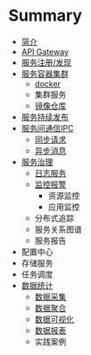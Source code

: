 # Summary

* [简介](README.md)
* [API Gateway](api-gateway.md)
* [服务注册/发现](consul.md)
* [服务容器集群](docker.md)
  * [docker](docker/docker.md)
  * 集群服务
  * [镜像仓库](docker/dockerhub.md)
* [服务持续发布](deploy.md)
* [服务间通信IPC](ipc.md)
  * [同步请求](ipc/rest.md)
  * [异步消息](ipc/mq.md)
* [服务治理](服务治理.md)
  * [日志服务](log/日志服务.md)
  * [监控报警](log/监控报警.md)
    * 资源监控
    * 应用监控
  * 分布式追踪
  * 服务关系图谱
  * 服务报告
* 配置中心
* 存储服务
* 任务调度
* [数据统计](数据统计.md)
  * [数据采集](stat/数据采集.md)
  * [数据聚合](stat/数据聚合.md)
  * [数据可视化](stat/数据可视化.md)
  * [数据报表](stat/数据报表.md)
  * 实践案例

